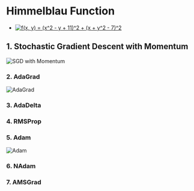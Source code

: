 # Himmelblau Function
  - <a href="https://www.codecogs.com/eqnedit.php?latex=f(x,&space;y)&space;=&space;(x^2&space;-&space;y&space;&plus;&space;11)^2&space;&plus;&space;(x&space;&plus;&space;y^2&space;-&space;7)^2" target="_blank"><img src="https://latex.codecogs.com/gif.latex?f(x,&space;y)&space;=&space;(x^2&space;-&space;y&space;&plus;&space;11)^2&space;&plus;&space;(x&space;&plus;&space;y^2&space;-&space;7)^2" title="f(x, y) = (x^2 - y + 11)^2 + (x + y^2 - 7)^2" /></a>
## 1. Stochastic Gradient Descent with Momentum
![SGD with Momentum](Momentum.gif)

### 2. AdaGrad
![AdaGrad](AdaGrad.gif)

### 3. AdaDelta

### 4. RMSProp

### 5. Adam
![Adam](Adam.gif)

### 6. NAdam

### 7. AMSGrad
